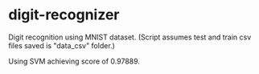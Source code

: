# digit-recognizer

Digit recognition using MNIST dataset. (Script assumes test and train csv files saved is "data_csv" folder.)

Using SVM achieving score of 0.97889.

